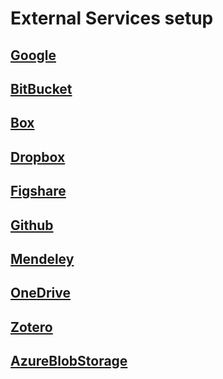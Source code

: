 # External Services setup

## [Google](./googledrive-README.md)
## [BitBucket](./bitbucket-README.md)
## [Box](./box-README.md)
## [Dropbox](./dropbox-README.md)
## [Figshare](./figshare-README.md)
## [Github](./github-README.md)
## [Mendeley](./mendeley-README.md)
## [OneDrive](./onedrive-README.md)
## [Zotero](./zotero-README.md)
## [AzureBlobStorage](./azureblobstorage-README.md)
